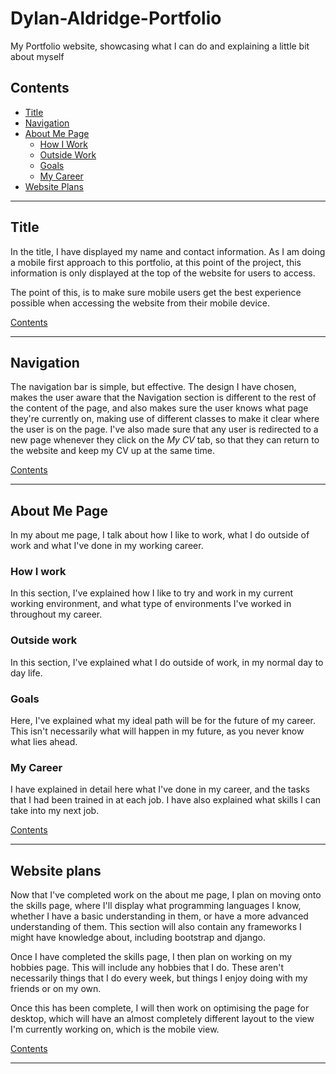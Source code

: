 # Dylan-Aldridge-Portfolio
My Portfolio website, showcasing what I can do and explaining a little bit about myself

## Contents

- [Title](#title)
- [Navigation](#navigation)
- [About Me Page](#about-me-page)
    - [How I Work](#how-i-work)
    - [Outside Work](#outside-work)
    - [Goals](#goals)
    - [My Career](#my-career)
- [Website Plans](#website-plans)
--- 

## Title

In the title, I have displayed my name and contact information. As I am doing a mobile first approach to this portfolio, at this point of the project, this information is only displayed at the top of the website for users to access.

The point of this, is to make sure mobile users get the best experience possible when accessing the website from their mobile device.

[Contents](#contents)

---

## Navigation

The navigation bar is simple, but effective. The design I have chosen, makes the user aware that the Navigation section is different to the rest of the content of the page, and also makes sure the user knows what page they're currently on, making use of different classes to make it clear where the user is on the page. I've also made sure that any user is redirected to a new page whenever they click on the *My CV* tab, so that they can return to the website and keep my CV up at the same time.

[Contents](#contents)

---

## About Me Page

In my about me page, I talk about how I like to work, what I do outside of work and what I've done in my working career.

### How I work

In this section, I've explained how I like to try and work in my current working environment, and what type of environments I've worked in throughout my career.

### Outside work

In this section, I've explained what I do outside of work, in my normal day to day life.

### Goals

Here, I've explained what my ideal path will be for the future of my career. This isn't necessarily what will happen in my future, as you never know what lies ahead.

### My Career

I have explained in detail here what I've done in my career, and the tasks that I had been trained in at each job. I have also explained what skills I can take into my next job.

[Contents](#contents)

---

## Website plans

Now that I've completed work on the about me page, I plan on moving onto the skills page, where I'll display what programming languages I know, whether I have a basic understanding in them, or have a more advanced understanding of them. This section will also contain any frameworks I might have knowledge about, including bootstrap and django.

Once I have completed the skills page, I then plan on working on my hobbies page. This will include any hobbies that I do. These aren't necessarily things that I do every week, but things I enjoy doing with my friends or on my own.

Once this has been complete, I will then work on optimising the page for desktop, which will have an almost completely different layout to the view I'm currently working on, which is the mobile view.

[Contents](#contents)

---
